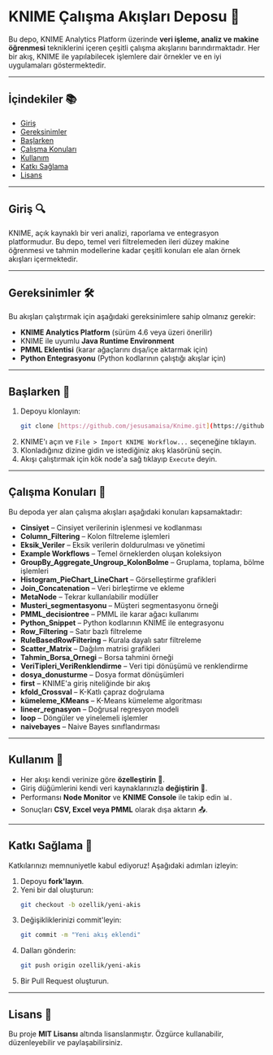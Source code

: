 # KNIME Çalışma Akışları Deposu 🚀

Bu depo, KNIME Analytics Platform üzerinde **veri işleme, analiz ve makine öğrenmesi** tekniklerini içeren çeşitli çalışma akışlarını barındırmaktadır. Her bir akış, KNIME ile yapılabilecek işlemlere dair örnekler ve en iyi uygulamaları göstermektedir.

---

## İçindekiler 📚

* [Giriş](#giriş-)
* [Gereksinimler](#gereksinimler-)
* [Başlarken](#başlarken-)
* [Çalışma Konuları](#çalışma-konuları-)
* [Kullanım](#kullanım-)
* [Katkı Sağlama](#katkı-sağlama-)
* [Lisans](#lisans-)

---

## Giriş 🔍

KNIME, açık kaynaklı bir veri analizi, raporlama ve entegrasyon platformudur. Bu depo, temel veri filtrelemeden ileri düzey makine öğrenmesi ve tahmin modellerine kadar çeşitli konuları ele alan örnek akışları içermektedir.

---

## Gereksinimler 🛠️

Bu akışları çalıştırmak için aşağıdaki gereksinimlere sahip olmanız gerekir:

* **KNIME Analytics Platform** (sürüm 4.6 veya üzeri önerilir)
* KNIME ile uyumlu **Java Runtime Environment**
* **PMML Eklentisi** (karar ağaçlarını dışa/içe aktarmak için)
* **Python Entegrasyonu** (Python kodlarının çalıştığı akışlar için)

---

## Başlarken 🚀

1. Depoyu klonlayın:
    ```bash
    git clone [https://github.com/jesusamaisa/Knime.git](https://github.com/jesusamaisa/Knime.git)
    ```
2. KNIME'ı açın ve `File > Import KNIME Workflow...` seçeneğine tıklayın.
3. Klonladığınız dizine gidin ve istediğiniz akış klasörünü seçin.
4. Akışı çalıştırmak için kök node'a sağ tıklayıp `Execute` deyin.

---

## Çalışma Konuları 🧠

Bu depoda yer alan çalışma akışları aşağıdaki konuları kapsamaktadır:

* **Cinsiyet** – Cinsiyet verilerinin işlenmesi ve kodlanması
* **Column_Filtering** – Kolon filtreleme işlemleri
* **Eksik_Veriler** – Eksik verilerin doldurulması ve yönetimi
* **Example Workflows** – Temel örneklerden oluşan koleksiyon
* **GroupBy_Aggregate_Ungroup_KolonBolme** – Gruplama, toplama, bölme işlemleri
* **Histogram_PieChart_LineChart** – Görselleştirme grafikleri
* **Join_Concatenation** – Veri birleştirme ve ekleme
* **MetaNode** – Tekrar kullanılabilir modüller
* **Musteri_segmentasyonu** – Müşteri segmentasyonu örneği
* **PMML_decisiontree** – PMML ile karar ağacı kullanımı
* **Python_Snippet** – Python kodlarının KNIME ile entegrasyonu
* **Row_Filtering** – Satır bazlı filtreleme
* **RuleBasedRowFiltering** – Kurala dayalı satır filtreleme
* **Scatter_Matrix** – Dağılım matrisi grafikleri
* **Tahmin_Borsa_Ornegi** – Borsa tahmini örneği
* **VeriTipleri_VeriRenklendirme** – Veri tipi dönüşümü ve renklendirme
* **dosya_donusturme** – Dosya format dönüşümleri
* **first** – KNIME'a giriş niteliğinde bir akış
* **kfold_Crossval** – K-Katlı çapraz doğrulama
* **kümeleme_KMeans** – K-Means kümeleme algoritması
* **lineer_regnasyon** – Doğrusal regresyon modeli
* **loop** – Döngüler ve yinelemeli işlemler
* **naivebayes** – Naive Bayes sınıflandırması

---

## Kullanım 🧪

* Her akışı kendi verinize göre **özelleştirin** 🔧.
* Giriş düğümlerini kendi veri kaynaklarınızla **değiştirin** 📂.
* Performansı **Node Monitor** ve **KNIME Console** ile takip edin 📊.
* Sonuçları **CSV, Excel veya PMML** olarak dışa aktarın 📤.

---

## Katkı Sağlama 🤝

Katkılarınızı memnuniyetle kabul ediyoruz! Aşağıdaki adımları izleyin:

1. Depoyu **fork'layın**.
2. Yeni bir dal oluşturun:
    ```bash
    git checkout -b ozellik/yeni-akis
    ```
3. Değişikliklerinizi commit'leyin:
    ```bash
    git commit -m "Yeni akış eklendi"
    ```
4. Dalları gönderin:
    ```bash
    git push origin ozellik/yeni-akis
    ```
5. Bir Pull Request oluşturun.

---

## Lisans 📄

Bu proje **MIT Lisansı** altında lisanslanmıştır. Özgürce kullanabilir, düzenleyebilir ve paylaşabilirsiniz.
